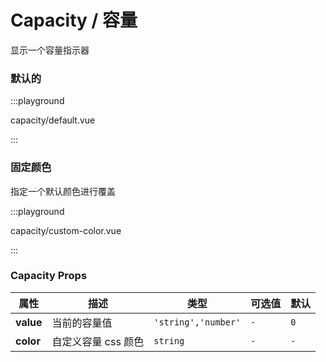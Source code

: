 # Capacity / 容量

显示一个容量指示器

### 默认的

:::playground

capacity/default.vue

:::

### 固定颜色

指定一个默认颜色进行覆盖

:::playground

capacity/custom-color.vue

:::

### Capacity Props

| 属性      | 描述                | 类型                | 可选值 | 默认 |
| --------- | ------------------- | ------------------- | ------ | ---- |
| **value** | 当前的容量值        | `'string','number'` | `-`    | `0`  |
| **color** | 自定义容量 css 颜色 | `string`            | `-`    | `-`  |

